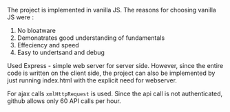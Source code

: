 The project is implemented in vanilla JS. 
The reasons for choosing vanilla JS were :
1) No bloatware
2) Demonatrates good understanding of fundamentals
3) Effeciency and speed
4) Easy to undertsand and debug

Used Express - simple web server for server side. However, since the entire code is written on the client side, the project can also be implemented by just running index.html with the explicit need for webserver.

For ajax calls `xmlHttpRequest` is used.
Since the api call is not authenticated, github allows only 60 API calls per hour. 
